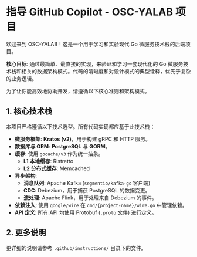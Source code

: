 # 指导 GitHub Copilot - OSC-YALAB 项目

欢迎来到 OSC-YALAB！这是一个用于学习和实验现代 Go 微服务技术栈的后端项目。

**核心目标**: 通过最简单、最直接的实现，来验证和学习一套现代化的 Go 微服务技术栈和相关的数据架构模式。代码的清晰度和对设计模式的典型诠释，优先于复杂的业务逻辑。

为了让你能高效地协助开发，请遵循以下核心准则和架构模式。

## 1. 核心技术栈

本项目严格遵循以下技术选型。所有代码实现都应基于此技术栈：

- **微服务框架**: **Kratos (v2)**，用于构建 gRPC 和 HTTP 服务。
- **数据库与 ORM**: **PostgreSQL** 与 **GORM**。
- **缓存**: 使用 `gocache/v3` 作为统一抽象。
  - **L1 本地缓存**: Ristretto
  - **L2 分布式缓存**: Memcached
- **异步架构**:
  - **消息队列**: Apache Kafka (`segmentio/kafka-go` 客户端)
  - **CDC**: Debezium，用于捕获 PostgreSQL 的数据变更。
  - **流处理**: Apache Flink，用于处理来自 Debezium 的事件。
- **依赖注入**: 使用 `google/wire` 在 `cmd/{project-name}/wire.go` 中管理依赖。
- **API 定义**: 所有 API 均使用 Protobuf (`.proto` 文件) 进行定义。

## 2. 更多说明

更详细的说明请参考 `.github/instructions/` 目录下的文件。
